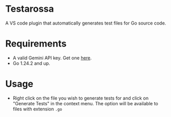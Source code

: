 # Testarossa

A VS code plugin that automatically generates test files for Go source code.

# Requirements

- A valid Gemini API key. Get one [here](https://aistudio.google.com/apikey).
- Go  1.24.2 and up.

# Usage

- Right click on the file you wish to generate tests for and click on "Generate Tests" in the context menu. The option will be available to files with extension `.go`
